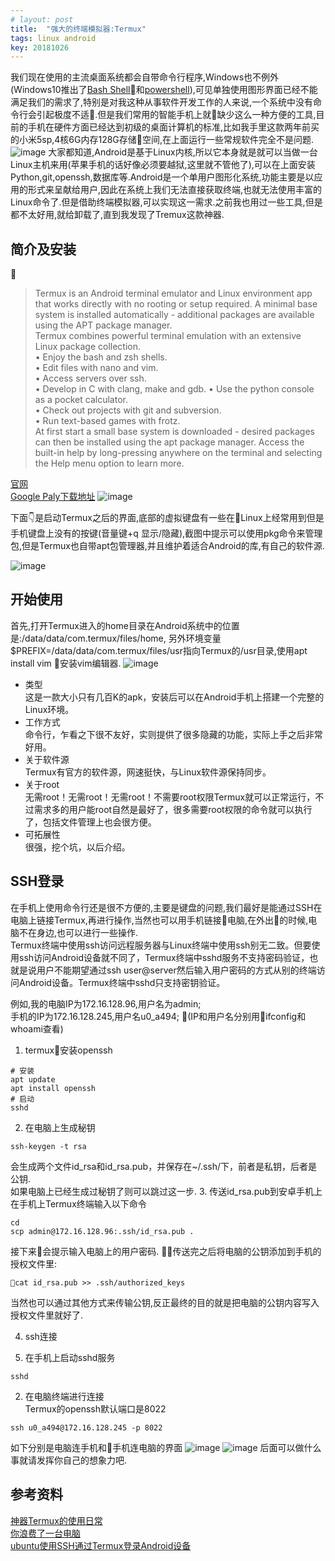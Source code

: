 ```yaml
---
# layout: post
title:  "强大的终端模拟器:Termux"
tags: linux android
key: 20181026
---
```

我们现在使用的主流桌面系统都会自带命令行程序,Windows也不例外(Windows10推出了[Bash Shell](https://www.laptopmag.com/articles/use-bash-shell-windows-10)和[powershell](https://docs.microsoft.com/en-us/powershell/scripting/powershell-scripting?view=powershell-6)),可见单独使用图形界面已经不能满足我们的需求了,特别是对我这种从事软件开发工作的人来说,一个系统中没有命令行会引起极度不适.但是我们常用的智能手机上就缺少这么一种方便的工具,目前的手机在硬件方面已经达到初级的桌面计算机的标准,比如我手里这款两年前买的小米5sp,4核6G内存128G存储空间,在上面运行一些常规软件完全不是问题.
![image](https://user-images.githubusercontent.com/9245002/65677933-0a531500-e085-11e9-969f-7fb06c6aea19.png)
大家都知道,Android是基于Linux内核,所以它本身就是就可以当做一台Linux主机来用(苹果手机的话好像必须要越狱,这里就不管他了),可以在上面安装Python,git,openssh,数据库等.Android是一个单用户图形化系统,功能主要是以应用的形式来呈献给用户,因此在系统上我们无法直接获取终端,也就无法使用丰富的Linux命令了.但是借助终端模拟器,可以实现这一需求.之前我也用过一些工具,但是都不太好用,就给卸载了,直到我发现了Tremux这款神器.

## 简介及安装

> Termux is an Android terminal emulator and Linux environment app that works directly with no rooting or setup required. A minimal base system is installed automatically - additional packages are available using the APT package manager.  
Termux combines powerful terminal emulation with an extensive Linux package collection.  
    • Enjoy the bash and zsh shells.  
    • Edit files with nano and vim.  
    • Access servers over ssh.  
    • Develop in C with clang, make and gdb.
    • Use the python console as a pocket calculator.  
    • Check out projects with git and subversion.  
    • Run text-based games with frotz.  
At first start a small base system is downloaded - desired packages can then be installed using the apt package manager. Access the built-in help by long-pressing anywhere on the terminal and selecting the Help menu option to learn more.

[官网](https://termux.com/)  
[Google Paly下载地址](https://play.google.com/store/apps/details?id=com.termux)
![image](https://user-images.githubusercontent.com/9245002/65677966-1c34b800-e085-11e9-930e-3d3bb87ac71a.png)

下面👇是启动Termux之后的界面,底部的虚拟键盘有一些在Linux上经常用到但是手机键盘上没有的按键(音量键+q 显示/隐藏),截图中提示可以使用pkg命令来管理包,但是Termux也自带apt包管理器,并且维护着适合Android的库,有自己的软件源.

![image](https://user-images.githubusercontent.com/9245002/65678004-2951a700-e085-11e9-8fe8-2e52aa711879.png)

## 开始使用

首先,打开Termux进入的home目录在Android系统中的位置是:/data/data/com.termux/files/home,
另外环境变量$PREFIX=/data/data/com.termux/files/usr指向Termux的/usr目录,使用apt install vim 安装vim编辑器.
![image](https://user-images.githubusercontent.com/9245002/65678575-24d9be00-e086-11e9-9848-05b9678f958a.png)
* 类型  
这是一款大小只有几百K的apk，安装后可以在Android手机上搭建一个完整的Linux环境。
* 工作方式  
命令行，乍看之下很不友好，实则提供了很多隐藏的功能，实际上手之后非常好用。
* 关于软件源  
Termux有官方的软件源，网速挺快，与Linux软件源保持同步。
* 关于root  
无需root！无需root！无需root！不需要root权限Termux就可以正常运行，不过需求多的用户能root自然是最好了，很多需要root权限的命令就可以执行了，包括文件管理上也会很方便。
* 可拓展性  
很强，挖个坑，以后介绍。

## SSH登录

在手机上使用命令行还是很不方便的,主要是键盘的问题,我们最好是能通过SSH在电脑上链接Termux,再进行操作,当然也可以用手机链接电脑,在外出的时候,电脑不在身边,也可以进行一些操作.  
Termux终端中使用ssh访问远程服务器与Linux终端中使用ssh别无二致。但要使用ssh访问Android设备就不同了，Termux终端中sshd服务不支持密码验证，也就是说用户不能期望通过ssh user@server然后输入用户密码的方式从别的终端访问Android设备。Termux终端中sshd只支持密钥验证。

例如,我的电脑IP为172.16.128.96,用户名为admin;  
手机的IP为172.16.128.245,用户名u0_a494;
(IP和用户名分别用ifconfig和whoami查看)
1. termux安装openssh
```shell
# 安装
apt update
apt install openssh
# 启动
sshd
```
2. 在电脑上生成秘钥
```shell
ssh-keygen -t rsa
```
会生成两个文件id_rsa和id_rsa.pub，并保存在~/.ssh/下，前者是私钥，后者是公钥.  
如果电脑上已经生成过秘钥了则可以跳过这一步.
3. 传送id_rsa.pub到安卓手机上  
在手机上Termux终端输入以下命令
```
cd
scp admin@172.16.128.96:.ssh/id_rsa.pub .
```
接下来会提示输入电脑上的用户密码.
传送完之后将电脑的公钥添加到手机的授权文件里:
```
cat id_rsa.pub >> .ssh/authorized_keys
```
当然也可以通过其他方式来传输公钥,反正最终的目的就是把电脑的公钥内容写入授权文件里就好了.

4. ssh连接

1. 在手机上启动sshd服务
```
sshd
```

2. 在电脑终端进行连接  
Termux的openssh默认端口是8022
```
ssh u0_a494@172.16.128.245 -p 8022
```
如下分别是电脑连手机和手机连电脑的界面
![image](https://user-images.githubusercontent.com/9245002/65678075-46867580-e085-11e9-8c57-ba937e7e6d60.png)
![image](https://user-images.githubusercontent.com/9245002/65678105-51410a80-e085-11e9-84da-a026d7ccf5b4.png)
后面可以做什么事就请发挥你自己的想象力吧.

## 参考资料

[神器Termux的使用日常](https://www.jianshu.com/p/5c8678cef499)  
[你浪费了一台电脑](https://www.jianshu.com/p/312cc544e275)  
[ubuntu使用SSH通过Termux登录Android设备](ubuntu使用SSH通过Termux登录Android设备)  
